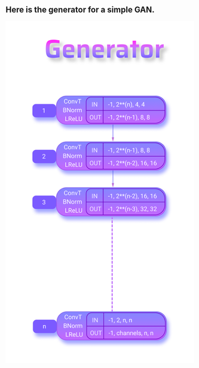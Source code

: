 ## Here is the generator for a simple GAN.

![Generative adversarial networks generator GAN](./images/simple_gan_generator.png)
